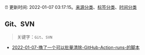:alarm_clock: 更新时间: 2022-01-07 03:17:15。[来源分类](../README.md)、[标签分类](../TAGS.md)、[时间分类](../TIMELINE.md)

## Git、SVN


> 关键字：`Git`、`SVN`



- [2022-01-07-撸了一个可以批量清除-GitHub-Action-runs-的脚本](https://www.v2ex.com/t/826732) 